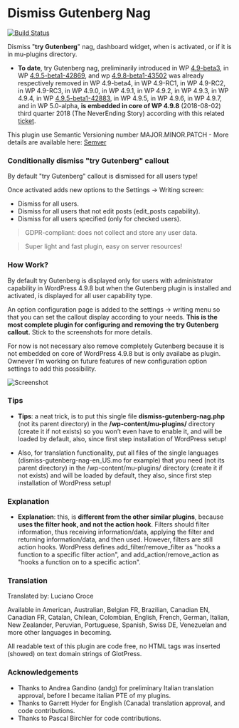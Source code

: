 # Dismiss Gutenberg Nag
[![Build Status](https://travis-ci.org/luciano-croce/dismiss-gutenberg-nag.svg?branch=master)](https://travis-ci.org/luciano-croce/dismiss-gutenberg-nag)

Dismiss "<strong>try Gutenberg</strong>" nag, dashboard widget, when is activated, or if it is in mu-plugins directory.

* <strong>To date</strong>, try Gutenberg nag, preliminarily introduced in WP [4.9-beta3](https://wordpress.org/news/2017/10/wordpress-4-9-beta-3/), in WP [4.9.5-beta1-42869](https://core.trac.wordpress.org/changeset/42869/), and wp [4.9.8-beta1-43502](https://core.trac.wordpress.org/changeset/43502/) was already respectively removed in WP 4.9-beta4, in WP 4.9-RC1, in WP 4.9-RC2, in WP 4.9-RC3, in WP 4.9.0, in WP 4.9.1, in WP 4.9.2, in WP 4.9.3, in WP 4.9.4, in WP [4.9.5-beta1-42883](https://core.trac.wordpress.org/changeset/42883/), in WP 4.9.5, in WP 4.9.6, in WP 4.9.7, and in WP 5.0-alpha, <strong>is embedded in core of WP 4.9.8</strong> (2018-08-02) third quarter 2018 (The NeverEnding Story) according with this related [ticket](https://core.trac.wordpress.org/ticket/41316).

This plugin use Semantic Versioning number MAJOR.MINOR.PATCH - More details are available here: [Semver](https://semver.org/)

### Conditionally dismiss "try Gutenberg" callout

By default "try Gutenberg" callout is dismissed for all users type!

Once activated adds new options to the Settings -> Writing screen:
- Dismiss for all users.
- Dismiss for all users that not edit posts (edit_posts capability).
- Dismiss for all users specified (only for checked users).

> GDPR-compliant: does not collect and store any user data.

> Super light and fast plugin, easy on server resources!

### How Work?

By default try Gutenberg is displayed only for users with administrator capability in WordPress 4.9.8 but when the Gutenberg plugin is installed and activated, is displayed for all user capability type.

An option configuration page is added to the settings -> writing menu so that you can set the callout display according to your needs. <strong>This is the most complete plugin for configuring and removing the try Gutenberg callout.</strong> Stick to the screenshots for more details.

For now is not necessary also remove completely Gutenberg because it is not embedded on core of WordPress 4.9.8 but is only availabe as plugin. Ownever I’m working on future features of new configuration option settings to add this possibility.

![Screenshot](https://ps.w.org/dismiss-gutenberg-nag/assets/screenshot-3.jpg?rev=1921298)

### Tips

* <strong>Tips</strong>: a neat trick, is to put this single file <strong>dismiss-gutenberg-nag.php</strong> (not its parent directory) in the <strong>/wp-content/mu-plugins/</strong> directory (create it if not exists) so you won’t even have to enable it, and will be loaded by default, also, since first step installation of WordPress setup!

* Also, for translation functionality, put all files of the single languages (dismiss-gutenberg-nag-en_US.mo for example) that you need (not its parent directory) in the /wp-content/mu-plugins/ directory (create it if not exists) and will be loaded by default, they also, since first step installation of WordPress setup!

### Explanation

* <strong>Explanation</strong>: this, is <strong>different from the other similar plugins</strong>, because <strong>uses the filter hook, and not the action hook</strong>. Filters should filter information, thus receiving information/data, applying the filter and returning information/data, and then used. However, filters are still action hooks. WordPress defines add_filter/remove_filter as "hooks a function to a specific filter action", and add_action/remove_action as "hooks a function on to a specific action".

### Translation

Translated by: Luciano Croce

Available in American, Australian, Belgian FR, Brazilian, Canadian EN, Canadian FR, Catalan, Chilean, Colombian, English, French, German, Italian, New Zealander, Peruvian, Portuguese, Spanish, Swiss DE, Venezuelan and more other languages in becoming.

All readable text of this plugin are code free, no HTML tags was inserted (showed) on text domain strings of GlotPress.

### Acknowledgements

- Thanks to Andrea Gandino (andg) for preliminary Italian translation approval, before I became italian PTE of my plugins.
- Thanks to Garrett Hyder for English (Canada) translation approval, and code contributions.
- Thanks to Pascal Birchler for code contributions.
